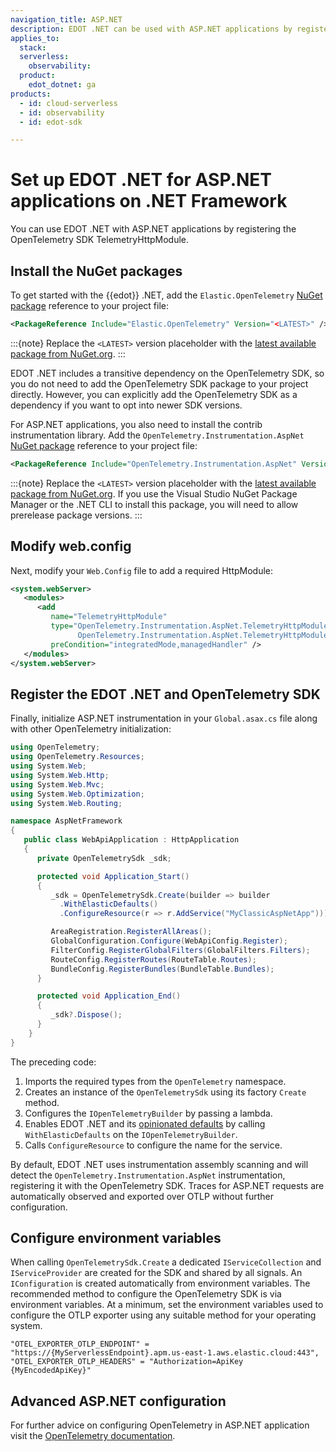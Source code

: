 ```yaml
---
navigation_title: ASP.NET
description: EDOT .NET can be used with ASP.NET applications by registering the OpenTelemetry SDK TelemetryHttpModule.
applies_to:
  stack:
  serverless:
    observability:
  product:
    edot_dotnet: ga
products:
  - id: cloud-serverless
  - id: observability
  - id: edot-sdk

---
```


# Set up EDOT .NET for ASP.NET applications on .NET Framework

You can use EDOT .NET with ASP.NET applications by registering the OpenTelemetry SDK TelemetryHttpModule.

## Install the NuGet packages

To get started with the {{edot}} .NET, add the `Elastic.OpenTelemetry` [NuGet package](https://www.nuget.org/packages/Elastic.OpenTelemetry)
reference to your project file:

```xml
<PackageReference Include="Elastic.OpenTelemetry" Version="<LATEST>" />
```

:::{note}
Replace the `<LATEST>` version placeholder with the [latest available package from NuGet.org](https://www.nuget.org/packages/Elastic.OpenTelemetry).
:::

EDOT .NET includes a transitive dependency on the OpenTelemetry SDK, so you do not need to add the OpenTelemetry SDK package to your project directly. However,
you can explicitly add the OpenTelemetry SDK as a dependency if you want to opt into newer SDK versions.

For ASP.NET applications, you also need to install the contrib instrumentation library. Add the `OpenTelemetry.Instrumentation.AspNet` [NuGet package](https://www.nuget.org/packages/OpenTelemetry.Instrumentation.AspNet) reference to your project file:

```xml
<PackageReference Include="OpenTelemetry.Instrumentation.AspNet" Version="<LATEST>" />
```

:::{note}
Replace the `<LATEST>` version placeholder with the [latest available package from NuGet.org](https://www.nuget.org/packages/Elastic.OpenTelemetry). If you use the Visual Studio NuGet Package Manager or the .NET CLI to install this package, you will need to allow prerelease package versions.
:::

## Modify web.config

Next, modify your `Web.Config` file to add a required HttpModule:

```xml
<system.webServer>
   <modules>
      <add
         name="TelemetryHttpModule"
         type="OpenTelemetry.Instrumentation.AspNet.TelemetryHttpModule,
               OpenTelemetry.Instrumentation.AspNet.TelemetryHttpModule"
         preCondition="integratedMode,managedHandler" />
   </modules>
</system.webServer>
```

## Register the EDOT .NET and OpenTelemetry SDK

Finally, initialize ASP.NET instrumentation in your `Global.asax.cs` file along with other OpenTelemetry initialization:

```csharp
using OpenTelemetry;
using OpenTelemetry.Resources;
using System.Web;
using System.Web.Http;
using System.Web.Mvc;
using System.Web.Optimization;
using System.Web.Routing;

namespace AspNetFramework
{
   public class WebApiApplication : HttpApplication
   {
      private OpenTelemetrySdk _sdk;

      protected void Application_Start()
      {
         _sdk = OpenTelemetrySdk.Create(builder => builder
           .WithElasticDefaults()
           .ConfigureResource(r => r.AddService("MyClassicAspNetApp")));

         AreaRegistration.RegisterAllAreas();
         GlobalConfiguration.Configure(WebApiConfig.Register);
         FilterConfig.RegisterGlobalFilters(GlobalFilters.Filters);
         RouteConfig.RegisterRoutes(RouteTable.Routes);
         BundleConfig.RegisterBundles(BundleTable.Bundles);
      }

      protected void Application_End()
      {
         _sdk?.Dispose();
      }
    }
}
```

The preceding code:

1. Imports the required types from the `OpenTelemetry` namespace.
2. Creates an instance of the `OpenTelemetrySdk` using its factory `Create` method.
3. Configures the `IOpenTelemetryBuilder` by passing a lambda.
4. Enables EDOT .NET and its [opinionated defaults](edot-defaults.md) by calling `WithElasticDefaults` on the `IOpenTelemetryBuilder`.
5. Calls `ConfigureResource` to configure the name for the service.

By default, EDOT .NET uses instrumentation assembly scanning and will detect the `OpenTelemetry.Instrumentation.AspNet` instrumentation, registering it with the OpenTelemetry SDK. Traces for ASP.NET requests are automatically observed and exported over OTLP without further configuration.

## Configure environment variables

When calling `OpenTelemetrySdk.Create` a dedicated `IServiceCollection` and `IServiceProvider` are created for the SDK and shared by all signals. An `IConfiguration` is created automatically from environment variables. The recommended method to configure the OpenTelemetry SDK is via environment variables. At a minimum, set the environment variables used to configure the OTLP exporter using any suitable method for your operating system.

```
"OTEL_EXPORTER_OTLP_ENDPOINT" = "https://{MyServerlessEndpoint}.apm.us-east-1.aws.elastic.cloud:443",
"OTEL_EXPORTER_OTLP_HEADERS" = "Authorization=ApiKey {MyEncodedApiKey}"
```

## Advanced ASP.NET configuration

For further advice on configuring OpenTelemetry in ASP.NET application visit the 
[OpenTelemetry documentation](https://opentelemetry.io/docs/languages/dotnet/netframework/).